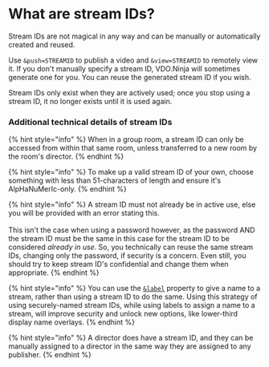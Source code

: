 # What are stream IDs?

Stream IDs are not magical in any way and can be manually or automatically created and reused.

Use `&push=STREAMID` to publish a video and `&view=STREAMID` to remotely view it. If you don't manually specify a stream ID, VDO.Ninja will sometimes generate one for you. You can reuse the generated stream ID if you wish.

Stream IDs only exist when they are actively used; once you stop using a stream ID, it no longer exists until it is used again.

### Additional technical details of stream IDs

{% hint style="info" %}
When in a group room, a stream ID can only be accessed from within that same room, unless transferred to a new room by the room's director.
{% endhint %}

{% hint style="info" %}
To make up a valid stream ID of your own, choose something with less than 51-characters of length and ensure it's AlpHaNuMerIc-only.
{% endhint %}

{% hint style="info" %}
A stream ID must not already be in active use, else you will be provided with an error stating this. \
\
This isn't the case when using a password however, as the password AND the stream ID must be the same in this case for the stream ID to be considered _already in use_. So, you technically can reuse the same stream IDs, changing only the password, if security is a concern. Even still, you should try to keep stream ID's confidential and change them when appropriate.
{% endhint %}

{% hint style="info" %}
You can use the [`&label`](../general-settings/label.md) property to give a name to a stream, rather than using a stream ID to do the same. Using this strategy of using securely-named stream IDs, while using labels to assign a name to a stream, will improve security and unlock new options, like lower-third display name overlays.
{% endhint %}

{% hint style="info" %}
A director does have a stream ID, and they can be manually assigned to a director in the same way they are assigned to any publisher.
{% endhint %}
